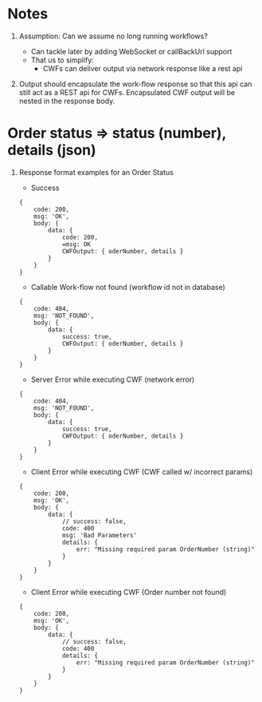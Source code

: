 # Notes

1) Assumption: Can we assume no long running workflows?
    * Can tackle later by adding WebSocket or callBackUrl support
    * That us to simplify:
        * CWFs can deliver output via network response like a rest api

2) Output should encapsulate the work-flow response so that this api 
   can still act as a REST api for CWFs. Encapsulated CWF output will be 
   nested in the response body. 

# Order status =>  status (number), details (json)
1) Response format examples for an Order Status

    * Success
    ```
    {
        code: 200,
        msg: 'OK',
        body: {
            data: {
                code: 200,
                =msg: OK
                CWFOutput: { oderNumber, details }
            }
        }
    }
    ```
    * Callable Work-flow not found (workflow id not in database)
    ```
    {
        code: 404,
        msg: 'NOT_FOUND',
        body: {
            data: {
                success: true,
                CWFOutput: { oderNumber, details }
            }
        }
    }
    ```
    * Server Error while executing CWF (network error)
    ```
    {
        code: 404,
        msg: 'NOT_FOUND',
        body: {
            data: {
                success: true,
                CWFOutput: { oderNumber, details }
            }
        }
    }
    ```
    * Client Error while executing CWF (CWF called w/ incorrect params)
    ```
    {
        code: 200,
        msg: 'OK',
        body: {
            data: {
                // success: false,
                code: 400
                msg: 'Bad Parameters'
                details: {
                    err: "Missing required param OrderNumber (string)"
                }
            }
        }
    }
    ```
    * Client Error while executing CWF (Order number not found)
    ```
    {
        code: 200,
        msg: 'OK',
        body: {
            data: {
                // success: false,
                code: 400
                details: {
                    err: "Missing required param OrderNumber (string)"
                }
            }
        }
    }
    ```
